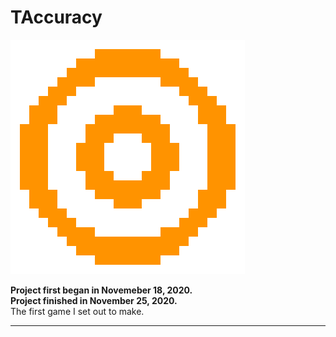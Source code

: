 # TAccuracy

<img src=data/Target.png>

**Project first began in Novemeber 18, 2020.**<br>
**Project finished in November 25, 2020.**<br>
The first game I set out to make.

***

